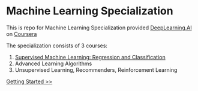 # Machine Learning Specialization
This is repo for Machine Learning Specialization provided [DeepLearning.AI](https://www.deeplearning.ai/) on [Coursera](https://www.coursera.org/specializations/machine-learning-introduction)

The specialization consists of 3 courses:
1. [Supervised Machine Learning: Regression and Classification](./Course-01-Supervised%20Machine%20Learning/README.md)
2. Advanced Learning Algorithms
3. Unsupervised Learning, Recommenders, Reinforcement Learning

[Getting Started >>](./Course-01-Supervised%20Machine%20Learning/README.md)